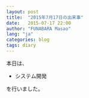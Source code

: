 ```yaml
---
layout: post
title:  "2015年7月17日の出来事"
date:   2015-07-17 22:00
author: "FUNABARA Masao"
lang: "ja"
categories: blog
tags: diary
---
```


本日は、

* システム開発

を行いました。
